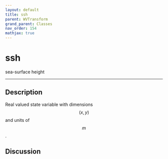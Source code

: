 ```yaml
---
layout: default
title: ssh
parent: WVTransform
grand_parent: Classes
nav_order: 154
mathjax: true
---
```


#  ssh

sea-surface height


---

## Description
Real valued state variable with dimensions $$(x,y)$$ and units of $$m$$.

## Discussion

